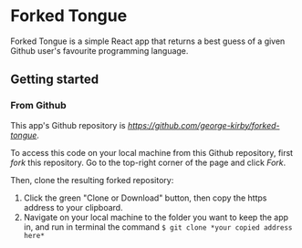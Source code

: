 # Forked Tongue

Forked Tongue is a simple React app that returns a best guess of a given Github user's favourite programming language. 

## Getting started

### From Github

This app's Github repository is *https://github.com/george-kirby/forked-tongue*.

To access this code on your local machine from this Github repository, first *fork* this repository. Go to the top-right corner of the page and click *Fork*. 

Then, clone the resulting forked repository: 

1. Click the green "Clone or Download" button, then copy the https address to your clipboard. 
2. Navigate on your local machine to the folder you want to keep the app in, and run in terminal the command 
`$ git clone *your copied address here* `

